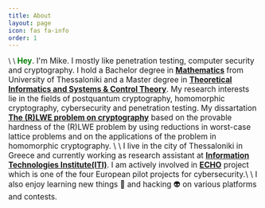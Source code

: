```yaml
---
title: About
layout: page
icon: fas fa-info
order: 1
---
```

\\
\\
<span style="font-size:1.1em">
<span style="color:green">**Hey**</span>. I'm Mike. I mostly like penetration testing, computer security and cryptography. I hold a Bachelor degree in [**Mathematics**](https://math.auth.gr/en/) from University of Thessaloniki and a Master degree in [**Theoretical Informatics and Systems & Control Theory**](https://math.auth.gr/en/). 
My research interests lie in the fields of postquantum cryptography, homomorphic cryptography, cybersecurity and penetration testing. My dissartation [**The (R)LWE problem on cryptography**](http://ikee.lib.auth.gr/record/300429?ln=en) based on the provable hardness of the (R)LWE problem by using reductions in worst-case lattice problems and on the applications of the problem in homomorphic cryptography. \\
\\
I live in the city of Thessaloniki in Greece and currently working as research assistant at [**Information Technologies Institute(ITI)**](https://www.iti.gr/iti/index.html). I am actively involved in [**ECHO**](https://echonetwork.eu/) project which is one of the four European pilot projects for cybersecurity.\\
\\
I also enjoy learning new things 📖 and hacking 👽 on various platforms and contests.
</span>

